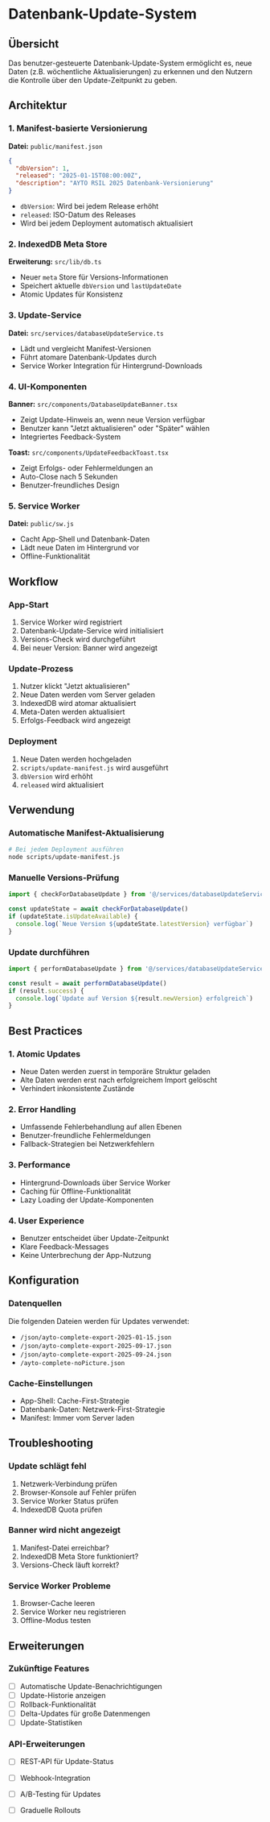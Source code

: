 # Datenbank-Update-System

## Übersicht

Das benutzer-gesteuerte Datenbank-Update-System ermöglicht es, neue Daten (z.B. wöchentliche Aktualisierungen) zu erkennen und den Nutzern die Kontrolle über den Update-Zeitpunkt zu geben.

## Architektur

### 1. Manifest-basierte Versionierung

**Datei:** `public/manifest.json`
```json
{
  "dbVersion": 1,
  "released": "2025-01-15T08:00:00Z",
  "description": "AYTO RSIL 2025 Datenbank-Versionierung"
}
```

- `dbVersion`: Wird bei jedem Release erhöht
- `released`: ISO-Datum des Releases
- Wird bei jedem Deployment automatisch aktualisiert

### 2. IndexedDB Meta Store

**Erweiterung:** `src/lib/db.ts`
- Neuer `meta` Store für Versions-Informationen
- Speichert aktuelle `dbVersion` und `lastUpdateDate`
- Atomic Updates für Konsistenz

### 3. Update-Service

**Datei:** `src/services/databaseUpdateService.ts`
- Lädt und vergleicht Manifest-Versionen
- Führt atomare Datenbank-Updates durch
- Service Worker Integration für Hintergrund-Downloads

### 4. UI-Komponenten

**Banner:** `src/components/DatabaseUpdateBanner.tsx`
- Zeigt Update-Hinweis an, wenn neue Version verfügbar
- Benutzer kann "Jetzt aktualisieren" oder "Später" wählen
- Integriertes Feedback-System

**Toast:** `src/components/UpdateFeedbackToast.tsx`
- Zeigt Erfolgs- oder Fehlermeldungen an
- Auto-Close nach 5 Sekunden
- Benutzer-freundliches Design

### 5. Service Worker

**Datei:** `public/sw.js`
- Cacht App-Shell und Datenbank-Daten
- Lädt neue Daten im Hintergrund vor
- Offline-Funktionalität

## Workflow

### App-Start
1. Service Worker wird registriert
2. Datenbank-Update-Service wird initialisiert
3. Versions-Check wird durchgeführt
4. Bei neuer Version: Banner wird angezeigt

### Update-Prozess
1. Nutzer klickt "Jetzt aktualisieren"
2. Neue Daten werden vom Server geladen
3. IndexedDB wird atomar aktualisiert
4. Meta-Daten werden aktualisiert
5. Erfolgs-Feedback wird angezeigt

### Deployment
1. Neue Daten werden hochgeladen
2. `scripts/update-manifest.js` wird ausgeführt
3. `dbVersion` wird erhöht
4. `released` wird aktualisiert

## Verwendung

### Automatische Manifest-Aktualisierung

```bash
# Bei jedem Deployment ausführen
node scripts/update-manifest.js
```

### Manuelle Versions-Prüfung

```typescript
import { checkForDatabaseUpdate } from '@/services/databaseUpdateService'

const updateState = await checkForDatabaseUpdate()
if (updateState.isUpdateAvailable) {
  console.log(`Neue Version ${updateState.latestVersion} verfügbar`)
}
```

### Update durchführen

```typescript
import { performDatabaseUpdate } from '@/services/databaseUpdateService'

const result = await performDatabaseUpdate()
if (result.success) {
  console.log(`Update auf Version ${result.newVersion} erfolgreich`)
}
```

## Best Practices

### 1. Atomic Updates
- Neue Daten werden zuerst in temporäre Struktur geladen
- Alte Daten werden erst nach erfolgreichem Import gelöscht
- Verhindert inkonsistente Zustände

### 2. Error Handling
- Umfassende Fehlerbehandlung auf allen Ebenen
- Benutzer-freundliche Fehlermeldungen
- Fallback-Strategien bei Netzwerkfehlern

### 3. Performance
- Hintergrund-Downloads über Service Worker
- Caching für Offline-Funktionalität
- Lazy Loading der Update-Komponenten

### 4. User Experience
- Benutzer entscheidet über Update-Zeitpunkt
- Klare Feedback-Messages
- Keine Unterbrechung der App-Nutzung

## Konfiguration

### Datenquellen
Die folgenden Dateien werden für Updates verwendet:
- `/json/ayto-complete-export-2025-01-15.json`
- `/json/ayto-complete-export-2025-09-17.json`
- `/json/ayto-complete-export-2025-09-24.json`
- `/ayto-complete-noPicture.json`

### Cache-Einstellungen
- App-Shell: Cache-First-Strategie
- Datenbank-Daten: Netzwerk-First-Strategie
- Manifest: Immer vom Server laden

## Troubleshooting

### Update schlägt fehl
1. Netzwerk-Verbindung prüfen
2. Browser-Konsole auf Fehler prüfen
3. Service Worker Status prüfen
4. IndexedDB Quota prüfen

### Banner wird nicht angezeigt
1. Manifest-Datei erreichbar?
2. IndexedDB Meta Store funktioniert?
3. Versions-Check läuft korrekt?

### Service Worker Probleme
1. Browser-Cache leeren
2. Service Worker neu registrieren
3. Offline-Modus testen

## Erweiterungen

### Zukünftige Features
- [ ] Automatische Update-Benachrichtigungen
- [ ] Update-Historie anzeigen
- [ ] Rollback-Funktionalität
- [ ] Delta-Updates für große Datenmengen
- [ ] Update-Statistiken

### API-Erweiterungen
- [ ] REST-API für Update-Status
- [ ] Webhook-Integration
- [ ] A/B-Testing für Updates
- [ ] Graduelle Rollouts


